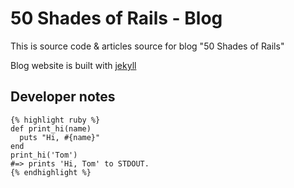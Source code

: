 # 50 Shades of Rails - Blog

This is source code & articles source  for blog "50 Shades of Rails"


Blog website is built with [jekyll](https://github.com/jekyll/jekyll)


## Developer notes

```
{% highlight ruby %}
def print_hi(name)
  puts "Hi, #{name}"
end
print_hi('Tom')
#=> prints 'Hi, Tom' to STDOUT.
{% endhighlight %}
```


